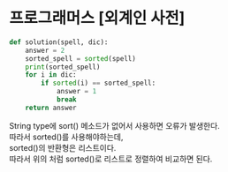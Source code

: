 # 프로그래머스 [외계인 사전]
```python
def solution(spell, dic):
    answer = 2
    sorted_spell = sorted(spell)
    print(sorted_spell)
    for i in dic:
        if sorted(i) == sorted_spell:
            answer = 1
            break
    return answer
```
String type에 sort() 메소드가 없어서 사용하면 오류가 발생한다.                          
따라서 sorted()를 사용해야하는데,                        
sorted()의 반환형은 리스트이다.                    
따라서 위의 처럼 sorted()로 리스트로 정렬하여 비교하면 된다.
